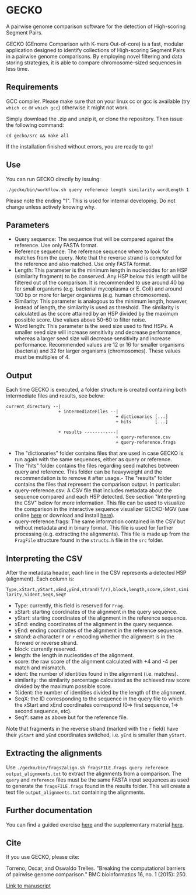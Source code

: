 # GECKO

A pairwise genome comparison software for the detection of High-scoring Segment Pairs.

GECKO (GEnome Comparison with K-mers Out-of-core) is a fast, modular application designed to identify collections of High-scoring Segment Pairs in a pairwise genome comparisons. By employing novel filtering and data storing strategies, it is able to compare chromosome-sized sequences in less time.

## Requirements

GCC compiler. Please make sure that on your linux cc or gcc is available (try `which cc` or `which gcc`) otherwise it might not work.

Simply download the .zip and unzip it, or clone the repository.
Then issue the following command:

```cd gecko/src && make all```

If the installation finished without errors, you are ready to go!

## Use

You can run GECKO directly by issuing:

```./gecko/bin/workflow.sh query reference length similarity wordLength 1```

Please note the ending "1". This is used for internal developing. Do not change unless actively knowing why.

## Parameters

- Query sequence: The sequence that will be compared against the reference. Use only FASTA format.
- Reference sequence: The reference sequence where to look for matches from the query. Note that the reverse strand is computed for the reference and also matched. Use only FASTA format.
- Length: This parameter is the minimum length in nucleotides for an HSP (similarity fragment) to be conserved. Any HSP below this length will be filtered out of the comparison. It is recommended to use around 40 bp for small organisms (e.g. bacterial mycoplasma or E. Coli) and around 100 bp or more for larger organisms (e.g. human chromosomes).
- Similarity: This parameter is analogous to the minimum length, however, instead of length, the similarity is used as threshold. The similarity is calculated as the score attained by an HSP divided by the maximum possible score. Use values above 50-60 to filter noise.
- Word length: This parameter is the seed size used to find HSPs. A smaller seed size will increase sensitivity and decrease performance, whereas a larger seed size will decrease sensitivity and increase performance. Recommended values are 12 or 16 for smaller organisms (bacteria) and 32 for larger organisms (chromosomes). These values must be multiples of 4.

## Output

Each time GECKO is executed, a folder structure is created containing both intermediate files and results, see below:

```
current_directory --|
                    + intermediateFiles --|
                                          + dictionaries [...]
                                          + hits         [...]

                    + results ------------|
                                          + query-reference.csv
                                          + query-reference.frags

```

- The "dictionaries" folder contains files that are used in case GECKO is run again with the same sequences, either as query or reference. 
- The "hits" folder contains the files regarding seed matches between query and reference. This folder can be heavyweight and the recommendation is to remove it after usage.- The "results" folder contains the files that represent the comparison output. In particular:
 - query-reference.csv: A CSV file that includes metadata about the sequence compared and each HSP detected. See section "Interpreting the CSV" below for more information. This file can be used to visualize the comparison in the interactive sequence visualizer GECKO-MGV (use online [here](https://pistacho.ac.uma.es/) or download and install [here](https://github.com/estebanpw/docker-geckomgv)). 
 - query-reference.frags: The same information contained in the CSV but without metadata and in binary format. This file is used for further processing (e.g. extracting the alignments). This file is made up from the `FragFile` structure found in the `structs.h` file in the `src` folder.

## Interpreting the CSV

After the metadata header, each line in the CSV represents a detected HSP (alignment). Each column is:

``` Type,xStart,yStart,xEnd,yEnd,strand(f/r),block,length,score,ident,similarity,%ident,SeqX,SeqY ```

- Type:   currently, this field is reserved for `Frag`.
- xStart: starting coordinates of the alignment in the query sequence.
- yStart: starting coordinates of the alignment in the reference sequence.
- xEnd:   ending coordinates of the alignment in the query sequence.
- yEnd:   ending coordinates of the alignment in the reference sequence.
- strand: a character `f` or `r` encoding whether the alignment is in the forward or reverse strand.
- block:  currently reserved.
- length: the length in nucleotides of the alignment.
- score:  the raw score of the alignment calculated with +4 and -4 per match and mismatch.
- ident:  the number of identities found in the alignment (i.e. matches).
- similarity: the similarity percentage calculated as the achieved raw score divided by the maximum possible score.
- %ident:     the number of identities divided by the length of the alignment.
- SeqX:       the ID corresponding to the sequence in the query file to which the xStart and xEnd coordinates correspond (0=> first sequence, 1=> second sequence, etc).
- SeqY:       same as above but for the reference file.

Note that fragments in the reverse strand (marked with the `r` field) have their `yStart` and `yEnd` coordinates switched, i.e. `yEnd` is smaller than `yStart`.

## Extracting the alignments

Use `./gecko/bin/frags2align.sh fragsFILE.frags query reference output_alignments.txt` to extract the alignments from a comparison. The `query` and `reference` files must be the same FASTA input sequences as used to generate the `fragsFILE.frags` found in the results folder. This will create a text file `output_alignments.txt` containing the alignments.

## Further documentation

You can find a guided exercise [here](http://chirimoyo.ac.uma.es/gecko/documents/GuidedExercise-fromGENOMES2Visualization-reduced-v0.2.pdf) and the supplementary material [here](http://chirimoyo.ac.uma.es/gecko/documents/HSPWorkflow-SuppMat-submittedv2.pdf).

## Cite

If you use GECKO, please cite:

Torreno, Oscar, and Oswaldo Trelles. "Breaking the computational barriers of pairwise genome comparison." BMC bioinformatics 16, no. 1 (2015): 250.

[Link to manuscript](https://bmcbioinformatics.biomedcentral.com/articles/10.1186/s12859-015-0679-9)

